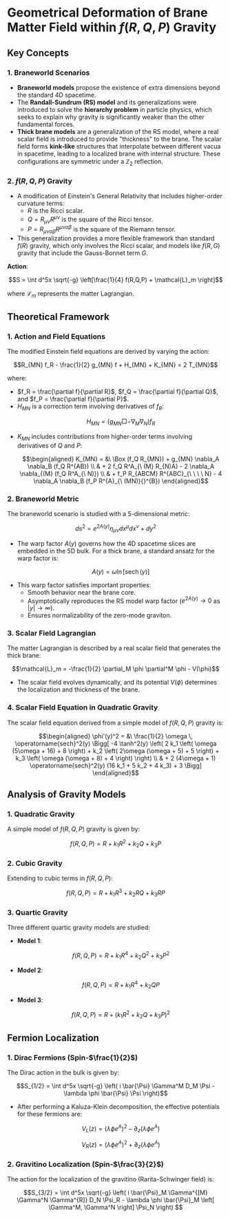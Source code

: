 
# Geometrical Deformation of Brane Matter Field within $f(R,Q,P)$ Gravity

## Key Concepts

### 1. Braneworld Scenarios
- **Braneworld models** propose the existence of extra dimensions beyond the standard 4D spacetime.
- The **Randall-Sundrum (RS) model** and its generalizations were introduced to solve the **hierarchy problem** in particle physics, which seeks to explain why gravity is significantly weaker than the other fundamental forces.
- **Thick brane models** are a generalization of the RS model, where a real scalar field is introduced to provide "thickness" to the brane. The scalar field forms **kink-like** structures that interpolate between different vacua in spacetime, leading to a localized brane with internal structure. These configurations are symmetric under a $\mathbb{Z}_2$ reflection.

### 2. $f(R,Q,P)$ Gravity
- A modification of Einstein's General Relativity that includes higher-order curvature terms:
  - $R$ is the Ricci scalar.
  - $Q = R_{\mu\nu} R^{\mu\nu}$ is the square of the Ricci tensor.
  - $P = R_{\mu\nu\alpha\beta} R^{\mu\nu\alpha\beta}$ is the square of the Riemann tensor.
- This generalization provides a more flexible framework than standard $f(R)$ gravity, which only involves the Ricci scalar, and models like $f(R,G)$ gravity that include the Gauss-Bonnet term $G$.

**Action**:
```math
S = \int d^5x \sqrt{-g} \left[\frac{1}{4} f(R,Q,P) + \mathcal{L}_m \right]
```
where $\mathcal{L}_m$ represents the matter Lagrangian.

## Theoretical Framework

### 1. Action and Field Equations
The modified Einstein field equations are derived by varying the action:
```math
R_{MN} f_R - \frac{1}{2} g_{MN} f + H_{MN} + K_{MN} = 2 T_{MN}
```
where:
- $f_R = \frac{\partial f}{\partial R}$, $f_Q = \frac{\partial f}{\partial Q}$, and $f_P = \frac{\partial f}{\partial P}$.
- $H_{MN}$ is a correction term involving derivatives of $f_R$:
  ```math
  H_{MN} = \left( g_{MN} \Box - \nabla_M \nabla_N \right) f_R
  ```
- $K_{MN}$ includes contributions from higher-order terms involving derivatives of $Q$ and $P$:
  ```math
  \begin{aligned}
  K_{MN} = &\ \Box (f_Q R_{MN}) + g_{MN} \nabla_A \nabla_B (f_Q R^{AB}) \\
           & + 2 f_Q R^A_{\ (M} R_{N)A} - 2 \nabla_A \nabla_{(M} (f_Q R^A_{\ N)}) \\
           & + f_P R_{ABCM} R^{ABC}_{\ \ \ \ N} - 4 \nabla_A \nabla_B (f_P R^{A}_{\ (MN)}{}^{B})
  \end{aligned}
  ```

### 2. Braneworld Metric
The braneworld scenario is studied with a 5-dimensional metric:
```math
ds^2 = e^{2A(y)} \eta_{\mu\nu} dx^\mu dx^\nu + dy^2
```
- The warp factor $A(y)$ governs how the 4D spacetime slices are embedded in the 5D bulk. For a thick brane, a standard ansatz for the warp factor is:
  ```math
  A(y) = \omega \ln \left[ \operatorname{sech}(y) \right]
  ```
- This warp factor satisfies important properties:
  - Smooth behavior near the brane core.
  - Asymptotically reproduces the RS model warp factor ($e^{2A(y)} \rightarrow 0$ as $|y| \rightarrow \infty$).
  - Ensures normalizability of the zero-mode graviton.

### 3. Scalar Field Lagrangian
The matter Lagrangian is described by a real scalar field that generates the thick brane:
```math
\mathcal{L}_m = -\frac{1}{2} \partial_M \phi \partial^M \phi - V(\phi)
```
- The scalar field evolves dynamically, and its potential $V(\phi)$ determines the localization and thickness of the brane.

### 4. Scalar Field Equation in Quadratic Gravity
The scalar field equation derived from a simple model of $f(R,Q,P)$ gravity is:
```math
\begin{aligned}
\phi'(y)^2 = &\ \frac{1}{2} \omega \, \operatorname{sech}^2(y) \Bigg[ -4 \tanh^2(y) \left( 2 k_1 \left( \omega (5\omega + 16) + 8 \right) + k_2 \left( 2\omega (\omega + 5) + 5 \right) + k_3 \left( \omega (\omega + 8) + 4 \right) \right) \\
& + 2 (4\omega + 1) \operatorname{sech}^2(y) (16 k_1 + 5 k_2 + 4 k_3) + 3 \Bigg]
\end{aligned}
```

## Analysis of Gravity Models

### 1. Quadratic Gravity
A simple model of $f(R,Q,P)$ gravity is given by:
```math
f(R,Q,P) = R + k_1 R^2 + k_2 Q + k_3 P
```

### 2. Cubic Gravity
Extending to cubic terms in $f(R,Q,P)$:
```math
f(R,Q,P) = R + k_1 R^3 + k_2 R Q + k_3 R P
```

### 3. Quartic Gravity
Three different quartic gravity models are studied:
- **Model 1**: 
  ```math
  f(R,Q,P) = R + k_1 R^4 + k_2 Q^2 + k_3 P^2
  ```
- **Model 2**: 
  ```math
  f(R,Q,P) = R + k_1 R^4 + k_2 Q P
  ```
- **Model 3**: 
  ```math
  f(R,Q,P) = R + \left( k_1 R^2 + k_2 Q + k_3 P \right)^2
  ```

## Fermion Localization

### 1. Dirac Fermions (Spin-$\frac{1}{2}$)
The Dirac action in the bulk is given by:
```math
S_{1/2} = \int d^5x \sqrt{-g} \left( i \bar{\Psi} \Gamma^M D_M \Psi - \lambda \phi \bar{\Psi} \Psi \right)
```
- After performing a Kaluza-Klein decomposition, the effective potentials for these fermions are:
  ```math
  V_L(z) = \left( \lambda \phi e^{A} \right)^2 - \partial_z \left( \lambda \phi e^{A} \right)
  ```
  ```math
  V_R(z) = \left( \lambda \phi e^{A} \right)^2 + \partial_z \left( \lambda \phi e^{A} \right)
  ```

### 2. Gravitino Localization (Spin-$\frac{3}{2}$)
The action for the localization of the gravitino (Rarita-Schwinger field) is:
```math
S_{3/2} = \int d^5x \sqrt{-g} \left( i \bar{\Psi}_M \Gamma^{[M} \Gamma^N \Gamma^{R]} D_N \Psi_R - \lambda \phi \bar{\Psi}_M \left[ \Gamma^M, \Gamma^N \right] \Psi_N \right)
